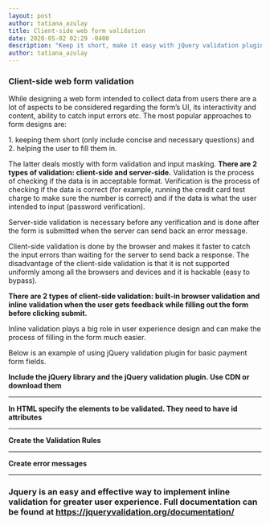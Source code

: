 ```yaml
---
layout: post
author: tatiana_azulay
title: Client-side web form validation 
date: 2020-05-02 02:29 -0400
description: "Keep it short, make it easy with jQuery validation plugin"
author: tatiana_azulay
---
```

<h3>Client-side web form validation</h3>

<p>While designing a web form intended to collect data from users there are a lot of aspects to be considered regarding the form’s UI, its interactivity and content, ability to catch input errors etc. 
The most popular approaches to form designs are:</p>
1. keeping them short (only include concise and necessary questions) and
2. helping the user to fill them in.
<p>The latter deals mostly with form validation and input masking.
<strong>There are 2 types of validation: client-side and server-side.</strong>  Validation is the process of checking if the data is in acceptable format. Verification is the process of checking if the data is correct (for example, running the credit card test charge to make sure the number is correct) and if the data is what the user intended to input (password verification).  </p>
<p>Server-side validation is necessary before any verification and is done after the form is submitted when the server can send back an error message.</p>
<p>Client-side validation is done by the browser and makes it faster to catch the input errors than waiting for the server to send back a response. The disadvantage of the client-side validation is that it is not supported uniformly among all the browsers and devices and it is hackable (easy to bypass).</p>
<p><strong>There are 2 types of client-side validation: built-in browser validation and inline validation when the user gets feedback while filling out the form before clicking submit.</strong></p>
<p>Inline validation plays a big role in user experience design and can make the process of filling in the form much easier.</p>
<p>Below is an example of using jQuery validation plugin for basic payment form fields.</p>
<strong>Include the jQuery library and the jQuery validation plugin. Use CDN or download them</strong> 
<img src="{{'/images/cdn.png'| prepend: site.baseurl}}" alt="" class="img-fluid" alt="Responsive image"/>
<hr>
<strong>In HTML specify the elements to be validated. They need to have id attributes</strong>
<img src="{{'/images/html.png'| prepend: site.baseurl}}" alt="" class="img-fluid" alt="Responsive image"/>
<hr>
<strong>Create the Validation Rules</strong> 
<img src="{{'/images/rules.png'| prepend: site.baseurl}}" alt="" class="img-fluid" alt="Responsive image"/>
<hr>
<strong>Create error messages</strong>
<img src="{{'/images/message.png'| prepend: site.baseurl}}" alt="" class="img-fluid" alt="Responsive image"/>
<hr>
<h3>Jquery is an easy and effective way to implement inline validation for greater user experience.
Full documentation can be found at <strong><a href="https://jqueryvalidation.org/documentation/">https://jqueryvalidation.org/documentation/</a></strong></h3>


